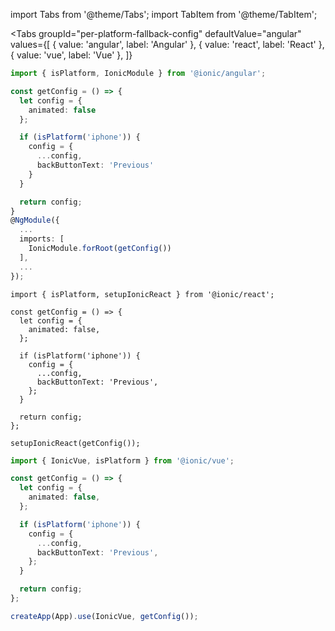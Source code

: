import Tabs from '@theme/Tabs';
import TabItem from '@theme/TabItem';

<Tabs
groupId="per-platform-fallback-config"
defaultValue="angular"
values={[
{ value: 'angular', label: 'Angular' },
{ value: 'react', label: 'React' },
{ value: 'vue', label: 'Vue' },
]}

> <TabItem value="angular">

```ts title="app.module.ts"
import { isPlatform, IonicModule } from '@ionic/angular';

const getConfig = () => {
  let config = {
    animated: false
  };

  if (isPlatform('iphone')) {
    config = {
      ...config,
      backButtonText: 'Previous'
    }
  }

  return config;
}
@NgModule({
  ...
  imports: [
    IonicModule.forRoot(getConfig())
  ],
  ...
});
```

</TabItem>
<TabItem value="react">

```tsx title="App.tsx"
import { isPlatform, setupIonicReact } from '@ionic/react';

const getConfig = () => {
  let config = {
    animated: false,
  };

  if (isPlatform('iphone')) {
    config = {
      ...config,
      backButtonText: 'Previous',
    };
  }

  return config;
};

setupIonicReact(getConfig());
```

</TabItem>
<TabItem value="vue">

```ts title="main.ts"
import { IonicVue, isPlatform } from '@ionic/vue';

const getConfig = () => {
  let config = {
    animated: false,
  };

  if (isPlatform('iphone')) {
    config = {
      ...config,
      backButtonText: 'Previous',
    };
  }

  return config;
};

createApp(App).use(IonicVue, getConfig());
```

</TabItem>
</Tabs>
